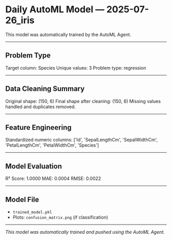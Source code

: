 # Daily AutoML Model — 2025-07-26_iris

This model was automatically trained by the AutoML Agent.

---

## Problem Type
Target column: Species
Unique values: 3
Problem type: regression

---

## Data Cleaning Summary
Original shape: (150, 6)
Final shape after cleaning: (150, 6)
Missing values handled and duplicates removed.

---

## Feature Engineering
Standardized numeric columns: ['Id', 'SepalLengthCm', 'SepalWidthCm', 'PetalLengthCm', 'PetalWidthCm', 'Species']

---

## Model Evaluation
R² Score: 1.0000
MAE: 0.0004
RMSE: 0.0022

---

## Model File
- `trained_model.pkl`  
- Plots: `confusion_matrix.png` (if classification)

---

_This model was automatically trained and pushed using the AutoML Agent._
